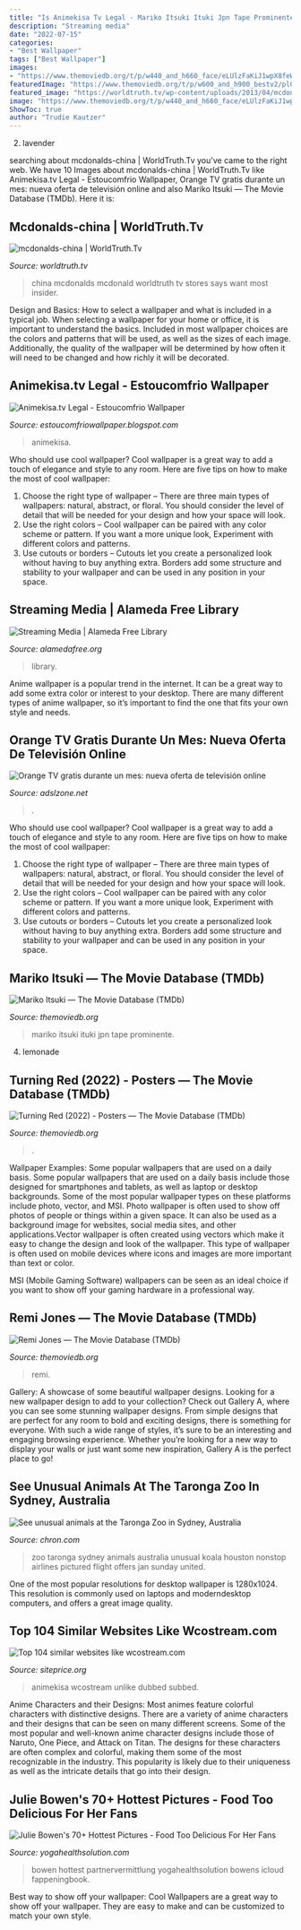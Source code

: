 ```yaml
---
title: "Is Animekisa Tv Legal - Mariko Itsuki Ituki Jpn Tape Prominente"
description: "Streaming media"
date: "2022-07-15"
categories:
- "Best Wallpaper"
tags: ["Best Wallpaper"]
images:
- "https://www.themoviedb.org/t/p/w440_and_h660_face/eLUlzFaKiJ1wpX8feWoW6kLoTCA.jpg"
featuredImage: "https://www.themoviedb.org/t/p/w600_and_h900_bestv2/pl0ePfdWL3uIGKUWAu3S8Vn9epw.jpg"
featured_image: "https://worldtruth.tv/wp-content/uploads/2013/04/mcdonalds-china.jpg"
image: "https://www.themoviedb.org/t/p/w440_and_h660_face/eLUlzFaKiJ1wpX8feWoW6kLoTCA.jpg"
ShowToc: true
author: "Trudie Kautzer"
---
```



2. lavender 

	

		
searching about mcdonalds-china | WorldTruth.Tv you've came to the right web. We have 10 Images about mcdonalds-china | WorldTruth.Tv like Animekisa.tv Legal - Estoucomfrio Wallpaper, Orange TV gratis durante un mes: nueva oferta de televisión online and also Mariko Itsuki — The Movie Database (TMDb). Here it is:
		
    
## Mcdonalds-china | WorldTruth.Tv

<img loading=lazy src="https://worldtruth.tv/wp-content/uploads/2013/04/mcdonalds-china.jpg" onerror="this.onerror=null;this.src='https://tse3.mm.bing.net/th?id=OIP.78lR8htj3KDQb9NcqD1-xAAAAA&amp;pid=15.1';" alt="mcdonalds-china | WorldTruth.Tv">

_Source: worldtruth.tv_

>china mcdonalds mcdonald worldtruth tv stores says want most insider. 

	

Design and Basics: How to select a wallpaper and what is included in a typical job.
When selecting a wallpaper for your home or office, it is important to understand the basics. Included in most wallpaper choices are the colors and patterns that will be used, as well as the sizes of each image. Additionally, the quality of the wallpaper will be determined by how often it will need to be changed and how richly it will be decorated.

    
## Animekisa.tv Legal - Estoucomfrio Wallpaper

<img loading=lazy src="https://uploads.disquscdn.com/images/a430012a8345ebe6f8dcf1b6e4a09640ee11363860377ff3a8da562b037e6f2f.jpg" onerror="this.onerror=null;this.src='https://tse2.mm.bing.net/th?id=OIP.pXwo7m_c2JWtYblYY5_XJAHaEK&amp;pid=15.1';" alt="Animekisa.tv Legal - Estoucomfrio Wallpaper">

_Source: estoucomfriowallpaper.blogspot.com_

>animekisa. 

	

Who should use cool wallpaper?
Cool wallpaper is a great way to add a touch of elegance and style to any room. Here are five tips on how to make the most of cool wallpaper: 
1) Choose the right type of wallpaper – There are three main types of wallpapers: natural, abstract, or floral. You should consider the level of detail that will be needed for your design and how your space will look. 
2) Use the right colors – Cool wallpaper can be paired with any color scheme or pattern. If you want a more unique look, Experiment with different colors and patterns. 
3) Use cutouts or borders – Cutouts let you create a personalized look without having to buy anything extra. Borders add some structure and stability to your wallpaper and can be used in any position in your space.

    
## Streaming Media | Alameda Free Library

<img loading=lazy src="https://www.alamedafree.org/files/sharedassets/library/2020-theme-images/streaming.jpeg?w=1080" onerror="this.onerror=null;this.src='https://tse4.mm.bing.net/th?id=OIP.RcIxNqOQZ8y9fNZxz_OVVQHaE7&amp;pid=15.1';" alt="Streaming Media | Alameda Free Library">

_Source: alamedafree.org_

>library. 

	

Anime wallpaper is a popular trend in the internet. It can be a great way to add some extra color or interest to your desktop. There are many different types of anime wallpaper, so it’s important to find the one that fits your own style and needs.

    
## Orange TV Gratis Durante Un Mes: Nueva Oferta De Televisión Online

<img loading=lazy src="https://www.adslzone.net/app/uploads-adslzone.net/2020/08/orange-tv-gratis-930x487.jpg" onerror="this.onerror=null;this.src='https://tse2.mm.bing.net/th?id=OIP.lfX-I9BMWzRrSg_Jd-objwHaD4&amp;pid=15.1';" alt="Orange TV gratis durante un mes: nueva oferta de televisión online">

_Source: adslzone.net_

>. 

	

Who should use cool wallpaper?
Cool wallpaper is a great way to add a touch of elegance and style to any room. Here are five tips on how to make the most of cool wallpaper: 
1) Choose the right type of wallpaper – There are three main types of wallpapers: natural, abstract, or floral. You should consider the level of detail that will be needed for your design and how your space will look. 
2) Use the right colors – Cool wallpaper can be paired with any color scheme or pattern. If you want a more unique look, Experiment with different colors and patterns. 
3) Use cutouts or borders – Cutouts let you create a personalized look without having to buy anything extra. Borders add some structure and stability to your wallpaper and can be used in any position in your space.

    
## Mariko Itsuki — The Movie Database (TMDb)

<img loading=lazy src="https://www.themoviedb.org/t/p/w600_and_h900_bestv2/yIL5ndf6zsT9aE8BIve7VuYLt9L.jpg" onerror="this.onerror=null;this.src='https://tse3.mm.bing.net/th?id=OIP.s29IF7CaIxmGIRodtQ7hCwHaLH&amp;pid=15.1';" alt="Mariko Itsuki — The Movie Database (TMDb)">

_Source: themoviedb.org_

>mariko itsuki ituki jpn tape prominente. 

	

4. lemonade 

    
## Turning Red (2022) - Posters — The Movie Database (TMDb)

<img loading=lazy src="https://www.themoviedb.org/t/p/w440_and_h660_face/eLUlzFaKiJ1wpX8feWoW6kLoTCA.jpg" onerror="this.onerror=null;this.src='https://tse2.mm.bing.net/th?id=OIP.h8lNq4O4l_Ur_shp3Ft22gAAAA&amp;pid=15.1';" alt="Turning Red (2022) - Posters — The Movie Database (TMDb)">

_Source: themoviedb.org_

>. 

	

Wallpaper Examples: Some popular wallpapers that are used on a daily basis.
Some popular wallpapers that are used on a daily basis include those designed for smartphones and tablets, as well as laptop or desktop backgrounds. Some of the most popular wallpaper types on these platforms include photo, vector, and MSI. 
Photo wallpaper is often used to show off photos of people or things within a given space. It can also be used as a background image for websites, social media sites, and other applications.Vector wallpaper is often created using vectors which make it easy to change the design and look of the wallpaper. This type of wallpaper is often used on mobile devices where icons and images are more important than text or color. 

MSI (Mobile Gaming Software) wallpapers can be seen as an ideal choice if you want to show off your gaming hardware in a professional way.

    
## Remi Jones — The Movie Database (TMDb)

<img loading=lazy src="https://www.themoviedb.org/t/p/w600_and_h900_bestv2/pl0ePfdWL3uIGKUWAu3S8Vn9epw.jpg" onerror="this.onerror=null;this.src='https://tse2.mm.bing.net/th?id=OIP.0rKJMgmy89rkIxCgw24noAHaLH&amp;pid=15.1';" alt="Remi Jones — The Movie Database (TMDb)">

_Source: themoviedb.org_

>remi. 

	

Gallery: A showcase of some beautiful wallpaper designs.
Looking for a new wallpaper design to add to your collection? Check out Gallery A, where you can see some stunning wallpaper designs. From simple designs that are perfect for any room to bold and exciting designs, there is something for everyone. With such a wide range of styles, it’s sure to be an interesting and engaging browsing experience. Whether you’re looking for a new way to display your walls or just want some new inspiration, Gallery A is the perfect place to go!





	
	
    
## See Unusual Animals At The Taronga Zoo In Sydney, Australia

<img loading=lazy src="https://s.hdnux.com/photos/71/10/73/14978796/3/rawImage.jpg" onerror="this.onerror=null;this.src='https://tse1.mm.bing.net/th?id=OIP.KOYU-sjNYKFa8fZLnFgB4QHaJ4&amp;pid=15.1';" alt="See unusual animals at the Taronga Zoo in Sydney, Australia">

_Source: chron.com_

>zoo taronga sydney animals australia unusual koala houston nonstop airlines pictured flight offers jan sunday united. 

	

One of the most popular resolutions for desktop wallpaper is 1280x1024. This resolution is commonly used on laptops and moderndesktop computers, and offers a great image quality.

    
## Top 104 Similar Websites Like Wcostream.com

<img loading=lazy src="https://www.siteprice.org/SiteThumbs/a/animekisa.tv.jpeg" onerror="this.onerror=null;this.src='https://tse2.mm.bing.net/th?id=OIP.duOpaFUi1xQtGAYIW-LJFwAAAA&amp;pid=15.1';" alt="Top 104 similar websites like wcostream.com">

_Source: siteprice.org_

>animekisa wcostream unlike dubbed subbed. 

	

Anime Characters and their Designs: Most animes feature colorful characters with distinctive designs.
There are a variety of anime characters and their designs that can be seen on many different screens. Some of the most popular and well-known anime character designs include those of Naruto, One Piece, and Attack on Titan. The designs for these characters are often complex and colorful, making them some of the most recognizable in the industry. This popularity is likely due to their uniqueness as well as the intricate details that go into their design.

    
## Julie Bowen&#039;s 70+ Hottest Pictures - Food Too Delicious For Her Fans

<img loading=lazy src="https://yogahealthsolution.com/wp-content/uploads/2021/03/hot-and-sexy-actresses_425_20_hot.jpg" onerror="this.onerror=null;this.src='https://tse2.mm.bing.net/th?id=OIP.PWvj1vkxLhakIlwbEBh7mwHaKm&amp;pid=15.1';" alt="Julie Bowen&#039;s 70+ Hottest Pictures - Food Too Delicious For Her Fans">

_Source: yogahealthsolution.com_

>bowen hottest partnervermittlung yogahealthsolution bowens icloud fappeningbook. 

	

Best way to show off your wallpaper:
Cool Wallpapers are a great way to show off your wallpaper. They are easy to make and can be customized to match your own style.

